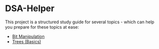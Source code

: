 # DSA-Helper

This project is a structured study guide for several topics - which can help you prepare for these topics at ease:
 
- [Bit Manipulation](bit-manipulation-study-guide.md)
- [Trees (Basics)](trees-basics-study-guide.md)
